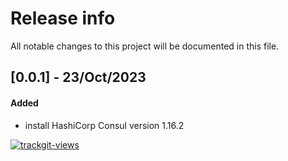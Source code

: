 # Release info

All notable changes to this project will be documented in this file.

## [0.0.1] - 23/Oct/2023
#### Added
* install HashiCorp Consul version 1.16.2

<a href="https://trackgit.com">
  <img src="https://us-central1-trackgit-analytics.cloudfunctions.net/token/ping/lcfhkdub7k2lpj33n2cl" alt="trackgit-views" />
</a>
